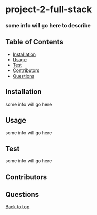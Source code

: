 # project-2-full-stack

### some info will go here to describe

## Table of Contents
* [Installation](#Installation)
* [Usage](#Usage)
* [Test](Test)
* [Contributors](#Contributors)
* [Questions](#Questions)

## Installation 
some info will go here

## Usage
some info will go here

## Test
some info will go here

## Contributors

## Questions

[Back to top](#)